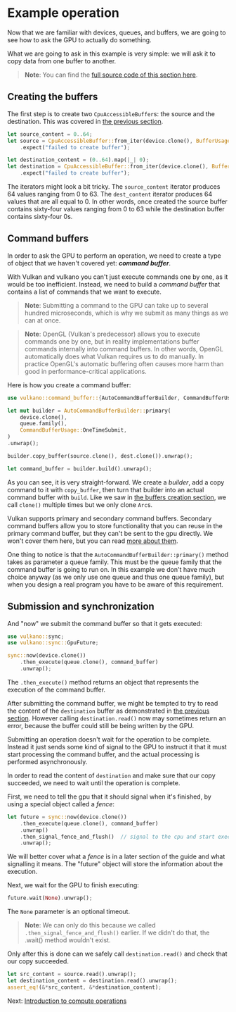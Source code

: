 # Example operation

Now that we are familiar with devices, queues, and buffers, we are going to see how to ask the GPU
to actually do something.

What we are going to ask in this example is very simple: we will ask it to copy data from one
buffer to another.

> **Note**: You can find the [full source code of this section
> here](https://github.com/vulkano-rs/vulkano-www/blob/master/examples/guide-example-operation.rs).

## Creating the buffers

The first step is to create two `CpuAccessibleBuffer`s: the source and the destination. This
was covered in [the previous section](/guide/buffer-creation).

```rust
let source_content = 0..64;
let source = CpuAccessibleBuffer::from_iter(device.clone(), BufferUsage::all(), false, source_content)
    .expect("failed to create buffer");

let destination_content = (0..64).map(|_| 0);
let destination = CpuAccessibleBuffer::from_iter(device.clone(), BufferUsage::all(), false, destination_content)
    .expect("failed to create buffer");
```

The iterators might look a bit tricky. The `source_content` iterator produces 64 values ranging
from 0 to 63. The `dest_content` iterator produces 64 values that are all equal to 0.
In other words, once created the source buffer contains sixty-four values ranging from 0 to 63
while the destination buffer contains sixty-four 0s.

## Command buffers

In order to ask the GPU to perform an operation, we need to create a type of object that we
haven't covered yet: ***command buffer***.

With Vulkan and vulkano you can't just execute commands one by one, as it would be too inefficient.
Instead, we need to build a *command buffer* that contains a list of commands that we want to
execute.

> **Note**: Submitting a command to the GPU can take up to several hundred microseconds, which is
> why we submit as many things as we can at once.

> **Note**: OpenGL (Vulkan's predecessor) allows you to execute commands one by one, but in reality
> implementations buffer commands internally into command buffers. In other words, OpenGL
> automatically does what Vulkan requires us to do manually. In practice OpenGL's automatic
> buffering often causes more harm than good in performance-critical applications.

Here is how you create a command buffer:

```rust
use vulkano::command_buffer::{AutoCommandBufferBuilder, CommandBufferUsage};

let mut builder = AutoCommandBufferBuilder::primary(
    device.clone(),
    queue.family(),
    CommandBufferUsage::OneTimeSubmit,
)
.unwrap();

builder.copy_buffer(source.clone(), dest.clone()).unwrap();

let command_buffer = builder.build().unwrap();
```

As you can see, it is very straight-forward. We create a *builder*, add a copy command to it with
`copy_buffer`, then turn that builder into an actual command buffer with `build`. Like we saw in
[the buffers creation section](/guide/buffer-creation), we call `clone()` multiple times but we
 only clone `Arc`s.

<!-- todo: Explain more about secondary command buffers -->
Vulkan supports primary and secondary command buffers. Secondary command buffers allow you to
store functionality that you can reuse in the primary command buffer, but they can't be sent to
the gpu directly. We won't cover them here, but you can read
[more about them](https://docs.rs/vulkano/0.28.0/vulkano/command_buffer/index.html).

One thing to notice is that the `AutoCommandBufferBuilder::primary()` method takes as
parameter a queue family. This must be the queue family that the command buffer is going to run on.
In this example we don't have much choice anyway (as we only use one queue and thus one queue
family), but when you design a real program you have to be aware of this requirement.

## Submission and synchronization

And "now" we submit the command buffer so that it gets executed:

```rust
use vulkano::sync;
use vulkano::sync::GpuFuture;

sync::now(device.clone())
    .then_execute(queue.clone(), command_buffer)
    .unwrap();
```

The `.then_execute()` method returns an object that represents the execution of the command buffer.

After submitting the command buffer, we might be tempted to try to read the content of the
`destination` buffer as demonstrated in [the previous section](/guide/buffer-creation). However
calling `destination.read()` now may sometimes return an error, because the buffer could
still be being written by the GPU.

Submitting an operation doesn't wait for the operation to be complete. Instead it just sends some
kind of signal to the GPU to instruct it that it must start processing the command buffer, and the
actual processing is performed asynchronously.

In order to read the content of `destination` and make sure that our copy succeeded, we need to
wait until the operation is complete.

First, we need to tell the gpu that it should signal when it's finished, by using a special
object called a *fence*:

```rust
let future = sync::now(device.clone())
    .then_execute(queue.clone(), command_buffer)
    .unwrap()
    .then_signal_fence_and_flush()  // signal to the cpu and start executing
    .unwrap();
```

We will better cover what a *fence* is in a later section of the guide and what signalling it means.
The "future" object will store the information about the execution.

Next, we wait for the GPU to finish executing:

```rust
future.wait(None).unwrap();
```

The `None` parameter is an optional timeout.
> **Note**: We can only do this because we called `.then_signal_fence_and_flush()` earlier. If we
> didn't do that, the .wait() method wouldn't exist.

Only after this is done can we safely call `destination.read()` and check that our copy succeeded.

```rust
let src_content = source.read().unwrap();
let destination_content = destination.read().unwrap();
assert_eq!(&*src_content, &*destination_content);
```

Next: [Introduction to compute operations](/guide/compute-intro)
